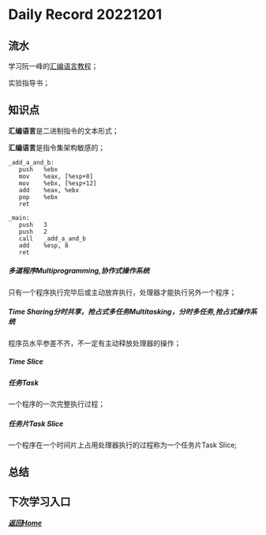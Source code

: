 
Daily Record 20221201
=====================

## 流水

学习阮一峰的[汇编语言教程](https://www.ruanyifeng.com/blog/2018/01/assembly-language-primer.html)；

实验指导书；

## 知识点

**汇编语言**是二进制指令的文本形式；

**汇编语言**是指令集架构敏感的；

```assembly
_add_a_and_b:
   push   %ebx
   mov    %eax, [%esp+8] 
   mov    %ebx, [%esp+12]
   add    %eax, %ebx 
   pop    %ebx 
   ret  

_main:
   push   3
   push   2
   call   _add_a_and_b 
   add    %esp, 8
   ret
```

##### 多道程序Multiprogramming,协作式操作系统

只有一个程序执行完毕后或主动放弃执行，处理器才能执行另外一个程序；

##### Time Sharing分时共享，抢占式多任务Multitasking，分时多任务,抢占式操作系统

程序员水平参差不齐，不一定有主动释放处理器的操作；

##### Time Slice

##### 任务Task

一个程序的一次完整执行过程；

##### 任务片Task Slice

一个程序在一个时间片上占用处理器执行的过程称为一个任务片Task Slice;



## 总结



## 下次学习入口



##### [返回Home](../../../README.md)


